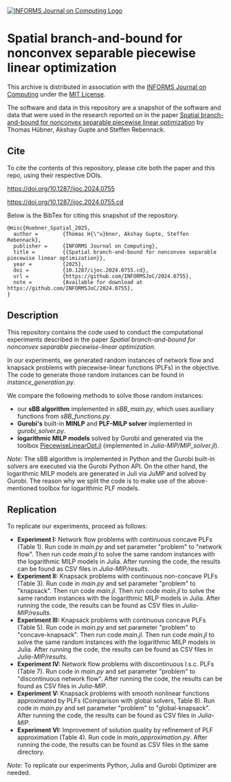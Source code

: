[![INFORMS Journal on Computing Logo](https://INFORMSJoC.github.io/logos/INFORMS_Journal_on_Computing_Header.jpg)](https://pubsonline.informs.org/journal/ijoc)

# Spatial branch-and-bound for nonconvex separable piecewise linear optimization

This archive is distributed in association with the [INFORMS Journal on
Computing](https://pubsonline.informs.org/journal/ijoc) under the [MIT License](LICENSE).

The software and data in this repository are a snapshot of the software and data
that were used in the research reported on in the paper 
[Spatial branch-and-bound for nonconvex separable piecewise linear optimization](https://doi.org/10.1287/ijoc.2024.0755) by Thomas Hübner, Akshay Gupte and Steffen Rebennack. 


## Cite

To cite the contents of this repository, please cite both the paper and this repo, using their respective DOIs.

https://doi.org/10.1287/ijoc.2024.0755

https://doi.org/10.1287/ijoc.2024.0755.cd

Below is the BibTex for citing this snapshot of the repository.

```
@misc{Huebner_Spatial_2025,
  author =        {Thomas H{\"u}bner, Akshay Gupte, Steffen Rebennack},
  publisher =     {INFORMS Journal on Computing},
  title =         {{Spatial branch-and-bound for nonconvex separable piecewise linear optimization}},
  year =          {2025},
  doi =           {10.1287/ijoc.2024.0755.cd},
  url =           {https://github.com/INFORMSJoC/2024.0755},
  note =          {Available for download at https://github.com/INFORMSJoC/2024.0755},
}  
```

## Description

This repository contains the code used to conduct the computational experiments described in the paper *Spatial branch-and-bound for nonconvex separable piecewise-linear optimization*.

In our experiments, we generated random instances of network flow and knapsack problems with piecewise-linear functions (PLFs) in the objective. The code to generate those random instances can be found in *instance_generation.py*. 

We compare the following methods to solve those random instances:
 - our **sBB algorithm** implemented in *sBB_main.py*, which uses auxiliary functions from *sBB_functions.py*.
 - **Gurobi's** built-in **MINLP** and **PLF-MILP solver** implemented in *gurobi_solver.py*.
 - **logarithmic MILP models** solved by Gurobi and generated via the toolbox [PiecewiseLinearOpt.jl](https://github.com/jump-dev/PiecewiseLinearOpt.jl) (implemented in *Julia-MIP/MIP_solver.jl*).

*Note:* The sBB algorithm is implemented in Python and the Gurobi built-in solvers are executed via the Gurobi Python API. On the other hand, the logarithmic MILP models are generated in Juli via JuMP and solved by Gurobi. The reason why we split the code is to make use of the above-mentioned toolbox for logarithmic PLF models.

## Replication

To replicate our experiments, proceed as follows:
- **Experiment I:** Network flow problems with continuous concave PLFs (Table 1). Run code in *main.py* and set parameter "problem" to "network flow". Then run code *main.jl* to solve the same random instances with the logarithmic MILP models in Julia. After running the code, the results can be found as CSV files in *Julia-MIP/results*. 
- **Experiment II:** Knapsack problems with continuous non-concave PLFs (Table 3).  Run code in *main.py* and set parameter "problem" to "knapsack". Then run code *main.jl*. Then run code *main.jl* to solve the same random instances with the logarithmic MILP models in Julia. After running the code, the results can be found as CSV files in *Julia-MIP/results*. 
- **Experiment III:** Knapsack problems with continuous concave PLFs (Table 5). Run code in *main.py* and set parameter "problem" to "concave-knapsack". Then run code *main.jl*. Then run code *main.jl* to solve the same random instances with the logarithmic MILP models in Julia. After running the code, the results can be found as CSV files in *Julia-MIP/results*. 
- **Experiment IV:** Network flow problems with discontinuous l.s.c. PLFs (Table 7). Run code in *main.py* and set parameter "problem" to "discontinuous network flow". After running the code, the results can be found as CSV files in *Julia-MIP*. 
- **Experiment V:** Knapsack problems with smooth nonlinear functions approximated by PLFs (Comparison with global solvers, Table 8). Run code in *main.py* and set parameter "problem" to "global-knapsack". After running the code, the results can be found as CSV files in *Julia-MIP*. 
- **Experiment VI:** Improvement of solution quality by refinement of PLF approximation (Table 4). Run code in *main_approximation.py*. After running the code, the results can be found as CSV files in the same directory. 

*Note:* To replicate our experiments Python, Julia and Gurobi Optimizer are needed.




